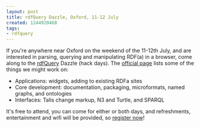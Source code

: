 ```yaml
---
layout: post
title: rdfQuery Dazzle, Oxford, 11-12 July
created: 1244920468
tags:
- rdfquery
---
```

If you're anywhere near Oxford on the weekend of the 11-12th July, and are interested in parsing, querying and manipulating RDF(a) in a browser, come along to the [rdfQuery](http://code.google.com/p/rdfquery) Dazzle (hack days). The [official page](http://swig.networkedplanet.com/dazzle.html) lists some of the things we might work on:

  * Applications: widgets, adding to existing RDFa sites
  * Core development: documentation, packaging, microformats, named graphs, and ontologies
  * Interfaces: Talis change markup, N3 and Turtle, and SPARQL

It's free to attend, you can come for either or both days, and refreshments, entertainment and wifi will be provided, so [register now](http://rdfquery.eventbrite.com/)!

<!--break-->

